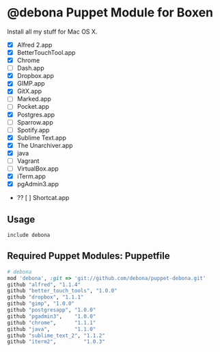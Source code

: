 # @debona Puppet Module for Boxen

Install all my stuff for Mac OS X.

- [x] Alfred 2.app
- [x] BetterTouchTool.app
- [x] Chrome
- [ ] Dash.app
- [x] Dropbox.app
- [x] GIMP.app
- [x] GitX.app
- [ ] Marked.app
- [ ] Pocket.app
- [x] Postgres.app
- [ ] Sparrow.app
- [ ] Spotify.app
- [x] Sublime Text.app
- [x] The Unarchiver.app
- [x] java
- [ ] Vagrant
- [ ] VirtualBox.app
- [x] iTerm.app
- [x] pgAdmin3.app

- ?? [ ] Shortcat.app


## Usage

```puppet
include debona
```

## Required Puppet Modules: Puppetfile

```ruby
# debona
mod 'debona', :git => 'git://github.com/debona/puppet-debona.git'
github "alfred", "1.1.4"
github "better_touch_tools", "1.0.0"
github "dropbox", "1.1.1"
github "gimp", "1.0.0"
github "postgresapp", "1.0.0"
github "pgadmin3",    "1.0.0"
github "chrome",      "1.1.1"
github "java",        "1.1.0"
github "sublime_text_2", "1.1.2"
github "iterm2",         "1.0.3"
```

